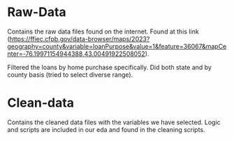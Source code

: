 # Raw-Data

Contains the raw data files found on the internet. Found at this link (https://ffiec.cfpb.gov/data-browser/maps/2023?geography=county&variable=loanPurpose&value=1&feature=36067&mapCenter=-76.19971154944388,43.00491922508052).

Filtered the loans by home purchase specifically. Did both state and by county basis (tried to select diverse range).

# Clean-data 

Contains the cleaned data files with the variables we have selected. Logic and scripts are included in our eda and found in the cleaning scripts.